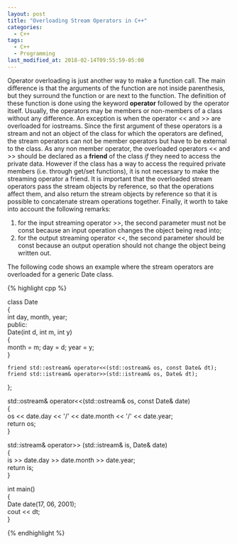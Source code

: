```yaml
---
layout: post
title: "Overloading Stream Operators in C++"
categories:
  - C++
tags:
  - C++
  - Programming
last_modified_at: 2018-02-14T09:55:59-05:00
---
```


Operator overloading is just another way to make a function call. The main difference is that the arguments of the function are not inside
parenthesis, but they surround the function or are next to the function. The definition of these function is done using the keyword **operator** followed by the operator itself. Usually, the operators may be members or non-members of a class without any difference. An exception is when the operator \<\< and \>\> are overloaded for iostreams. Since the first argument of these operators is a stream and not an object of the class for which the operators are defined, the stream operators can not be member operators but have to be external to the class. As any non member operator, the overloaded operators \<\< and \>\> should be declared as a **friend** of the class *if* they need to access the private data. However if the class has a way to access the required private members (i.e. through get/set functions), it is not necessary to make the streaming operator a friend. It is important that the overloaded stream operators pass the stream objects by reference, so that the operations affect them, and also return the stream objects by reference so that it is possible to concatenate stream operations together. Finally, it worth to take into account the following remarks:
1. for the input streaming operator \>\>, the second parameter must not be const because an input operation changes the object being read into;
2. for the output streaming operator \<\<, the second parameter should be const because an output operation should not change the object being written out.

The following code shows an example where the stream operators are overloaded for a generic Date class.

{% highlight cpp %}  
  
class Date  
{  
    int day, month, year;  
public:  
    Date(int d, int m, int y)  
    {  
        month = m; day = d; year = y;  
    }  
    
    friend std::ostream& operator<<(std::ostream& os, const Date& dt);  
    friend std::istream& operator>>(std::istream& os, Date& dt);
};  
  
std::ostream& operator<<(std::ostream& os, const Date& date)  
{  
    os << date.day << '/' << date.month << '/' << date.year;  
    return os;  
}  

std::istream& operator>> (std::istream& is, Date& date)  
{  
    is >> date.day >> date.month >> date.year;  
    return is;  
}  
  
int main()  
{  
    Date date(17, 06, 2001);  
    cout << dt;  
}  

{% endhighlight %}


